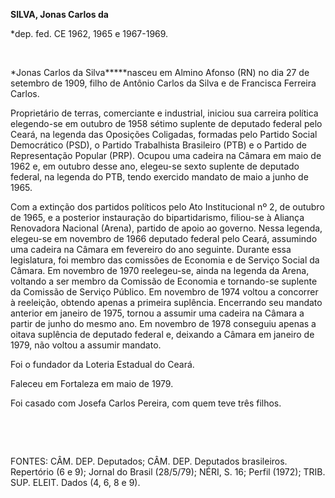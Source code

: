 **SILVA, Jonas Carlos da**

\*dep. fed. CE 1962, 1965 e 1967-1969.

 

*Jonas Carlos da Silva*****nasceu em Almino Afonso (RN) no dia 27 de
setembro de 1909, filho de Antônio Carlos da Silva e de Francisca
Ferreira Carlos.

Proprietário de terras, comerciante e industrial, iniciou sua carreira
política elegendo-se em outubro de 1958 sétimo suplente de deputado
federal pelo Ceará, na legenda das Oposições Coligadas, formadas pelo
Partido Social Democrático (PSD), o Partido Trabalhista Brasileiro (PTB)
e o Partido de Representação Popular (PRP). Ocupou uma cadeira na Câmara
em maio de 1962 e, em outubro desse ano, elegeu-se sexto suplente de
deputado federal, na legenda do PTB, tendo exercido mandato de maio a
junho de 1965.

Com a extinção dos partidos políticos pelo Ato Institucional nº 2, de
outubro de 1965, e a posterior instauração do bipartidarismo, filiou-se
à Aliança Renovadora Nacional (Arena), partido de apoio ao governo.
Nessa legenda, elegeu-se em novembro de 1966 deputado federal pelo
Ceará, assumindo uma cadeira na Câmara em fevereiro do ano seguinte.
Durante essa legislatura, foi membro das comissões de Economia e de
Serviço Social da Câmara. Em novembro de 1970 reelegeu-se, ainda na
legenda da Arena, voltando a ser membro da Comissão de Economia e
tornando-se suplente da Comissão de Serviço Público. Em novembro de 1974
voltou a concorrer à reeleição, obtendo apenas a primeira suplência.
Encerrando seu mandato anterior em janeiro de 1975, tornou a assumir uma
cadeira na Câmara a partir de junho do mesmo ano. Em novembro de 1978
conseguiu apenas a oitava suplência de deputado federal e, deixando a
Câmara em janeiro de 1979, não voltou a assumir mandato.

Foi o fundador da Loteria Estadual do Ceará.

Faleceu em Fortaleza em maio de 1979.

Foi casado com Josefa Carlos Pereira, com quem teve três filhos.

 

 

FONTES: CÂM. DEP. Deputados; CÂM. DEP. Deputados brasileiros. Repertório
(6 e 9); Jornal do Brasil (28/5/79); NÉRI, S. 16; Perfil (1972); TRIB.
SUP. ELEIT. Dados (4, 6, 8 e 9).

 
